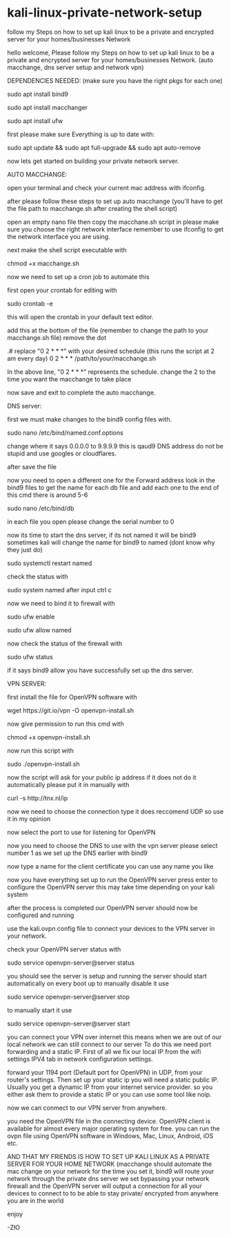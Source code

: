 # kali-linux-private-network-setup
follow my Steps on how to set up kali linux to be a private and encrypted server for your homes/businesses Network

hello welcome, Please follow my Steps on how to set up kali linux to be a private and encrypted server for your homes/businesses Network. (auto macchange, dns server setup and network vpn)

DEPENDENCIES NEEDED: (make sure you have the right pkgs for each one)

sudo apt install bind9

sudo apt install macchanger

sudo apt install ufw 

first please make sure Everything is up to date with:

sudo apt update && sudo apt full-upgrade && sudo apt auto-remove

now lets get started on building your private network server.

AUTO MACCHANGE:

open your terminal and check your current mac address with ifconfig.

after please follow these steps to set up auto macchange (you'll have to get the file path to macchange.sh after creating the shell script)

open an empty nano file then copy the macchane.sh script in please make sure you choose the right network interface remember to use ifconfig to get the network interface you are using.

next make the shell script executable with 

chmod +x macchange.sh

now we need to set up a cron job to automate this

first open your crontab for editing with

sudo crontab -e

this will open the crontab in your default text editor. 

add this at the bottom of the file (remember to change the path to your macchange.sh file) remove the dot

.# replace "0 2 * * *" with your desired schedule (this runs the script at 2 am every day)
0 2 * * * /path/to/your/macchange.sh 

In the above line, "0 2 * * *" represents the schedule. change the 2 to the time you want the macchange to take place

now save and exit to complete the auto macchange.

DNS server: 

first we must make changes to the bind9 config files with.

sudo nano /etc/bind/named.conf.options

change where it says 0.0.0.0 to 9.9.9.9 this is qaud9 DNS address do not be stupid and use googles or cloudflares.

after save the file 

now you need to open a different one for the Forward address look in the bind9 files to get the name for each db file and add each one to the end of this cmd there is around 5-6

sudo nano /etc/bind/db

in each file you open please change the serial number to 0

now its time to start the dns server, if its not named it will be bind9 sometimes kali will change the name for bind9 to named (dont know why they just do)

sudo systemctl restart named

check the status with 

sudo system named after input ctrl c 

now we need to bind it to firewall with 

sudo ufw enable 

sudo ufw allow named

now check the status of the firewall with

sudo ufw status 

if it says bind9 allow you have successfully set up the dns server.

VPN SERVER: 

first install the file for OpenVPN software with

wget https://<i></i>git.io/vpn -O openvpn-install.sh

now give permission to run this cmd with 

chmod +x openvpn-install.sh

now run this script with 

sudo ./openvpn-install.sh

now the script will ask for your public ip address if it does not do it automatically please put it in manually with 

curl -s http://<i></i>tnx.nl/ip

now we need to choose the connection type it does reccomend UDP so use it in my opinion 

now select the port to use for listening for OpenVPN

now you need to choose the DNS to use with the vpn server please select number 1 as we set up the DNS earlier with bind9 

now type a name for the client certificate you can use any name you like 

now you have everything set up to run the OpenVPN server press enter to configure the OpenVPN server this may take time depending on your kali system 

after the process is completed our OpenVPN server should now be configured and running

use the kali.ovpn config file to connect your devices  to the VPN server in your network.

check your OpenVPN server status with 

sudo service openvpn-server@server status

you should see the server is setup and running 
the server should start automatically on every boot up to manually disable it use 

sudo service openvpn-server@server stop

to manually start it use 

sudo service openvpn-server@server start

you can connect your VPN over internet this means when we are out of our local network we can still connect to our server To do this we need port forwarding and a static IP. First of all we fix our local IP from the wifi settings IPV4 tab in network configuration settings.

forward your 1194 port (Default port for OpenVPN) in UDP, from your router's settings. Then set up your static ip you will need a static public IP. Usually you get a dynamic IP from your internet service provider. so you either ask them to provide a static IP or you can use some tool like noip.

now we can conmect to our VPN server from anywhere.

you need the OpenVPN file in the connecting device. OpenVPN client is available for almost every major operating system for free. you can run the ovpn file using OpenVPN software in Windows, Mac, Linux, Android, iOS etc.

AND THAT MY FRIENDS IS HOW TO SET UP KALI LINUX AS A PRIVATE SERVER FOR YOUR HOME NETWORK (macchange should automate the mac change on your network for the time you set it, bind9 will route your network through the private dns server we set bypassing your network firewall and the OpenVPN server will output a connection for all your devices to connect to to be able to stay private/ encrypted from anywhere you are in the world

enjoy

-ZłO
